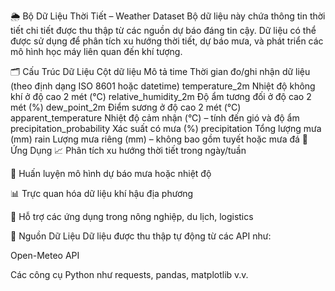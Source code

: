 🌦️ Bộ Dữ Liệu Thời Tiết – Weather Dataset
Bộ dữ liệu này chứa thông tin thời tiết chi tiết được thu thập từ các nguồn dự báo đáng tin cậy. Dữ liệu có thể được sử dụng để phân tích xu hướng thời tiết, dự báo mưa, và phát triển các mô hình học máy liên quan đến khí tượng.

🗂️ Cấu Trúc Dữ Liệu
Cột dữ liệu	Mô tả
time	Thời gian đo/ghi nhận dữ liệu (theo định dạng ISO 8601 hoặc datetime)
temperature_2m	Nhiệt độ không khí ở độ cao 2 mét (°C)
relative_humidity_2m	Độ ẩm tương đối ở độ cao 2 mét (%)
dew_point_2m	Điểm sương ở độ cao 2 mét (°C)
apparent_temperature	Nhiệt độ cảm nhận (°C) – tính đến gió và độ ẩm
precipitation_probability	Xác suất có mưa (%)
precipitation	Tổng lượng mưa (mm)
rain	Lượng mưa riêng (mm) – không bao gồm tuyết hoặc mưa đá
📌 Ứng Dụng
📈 Phân tích xu hướng thời tiết trong ngày/tuần

🤖 Huấn luyện mô hình dự báo mưa hoặc nhiệt độ

📊 Trực quan hóa dữ liệu khí hậu địa phương

🌱 Hỗ trợ các ứng dụng trong nông nghiệp, du lịch, logistics

🔗 Nguồn Dữ Liệu
Dữ liệu được thu thập tự động từ các API như:

Open-Meteo API

Các công cụ Python như requests, pandas, matplotlib v.v.
